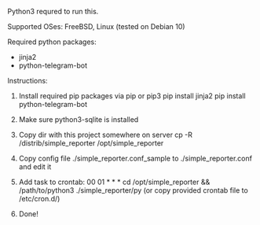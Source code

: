 Python3 requred to run this.


Supported OSes:
FreeBSD, Linux (tested on Debian 10)


Required python packages:
- jinja2
- python-telegram-bot


Instructions:
1. Install required pip packages via pip or pip3
	pip install jinja2
	pip install python-telegram-bot


2. Make sure python3-sqlite is installed


3. Copy dir with this project somewhere on server
	cp -R /distrib/simple_reporter /opt/simple_reporter

4. Copy config file ./simple_reporter.conf_sample to ./simple_reporter.conf and edit it


5. Add task to crontab:
	00 01 * * * cd /opt/simple_reporter && /path/to/python3 ./simple_reporter/py
	(or copy provided crontab file to /etc/cron.d/)
	
6. Done!

